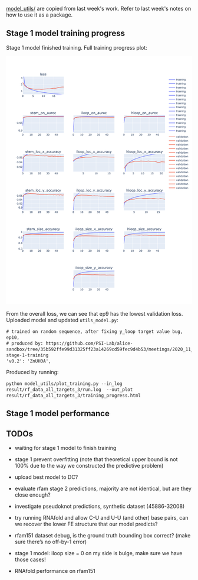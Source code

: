 
[model_utils/](/model_utils) are copied from last week's work.
Refer to last week's notes on how to use it as a package.

## Stage 1 model training progress

Stage 1 model finished training. Full training progress plot:

![plot/training_progress.png](plot/training_progress.png)

From the overall loss, we can see that ep9 has the lowest validation loss.
Uploaded model and updated `utils_model.py`:


    # trained on random sequence, after fixing y_loop target value bug, ep10,
    # produced by: https://github.com/PSI-Lab/alice-sandbox/tree/35b592ffe99d31325ff23a14269cd59fec9d4b53/meetings/2020_11_10#debug-stage-1-training
    'v0.2': 'ZnUH0A',


Produced by running:

```
python model_utils/plot_training.py --in_log result/rf_data_all_targets_3/run.log  --out_plot result/rf_data_all_targets_3/training_progress.html
```



## Stage 1 model performance




## TODOs

- waiting for stage 1 model to finish training

- stage 1 prevent overfitting (note that theoretical upper bound is not 100% due to the way we constructed the predictive problem)

- upload best model to DC?

- evaluate rfam stage 2 predictions, majority are not identical, but are they close enough?

- investigate pseudoknot predictions, synthetic dataset (45886-32008)

- try running RNAfold and allow C-U and U-U (and other) base pairs, can we recover the lower FE structure that our model predicts?

- rfam151 dataset debug, is the ground truth bounding box correct? (make sure there’s no off-by-1 error)

- stage 1 model: iloop size = 0 on my side is bulge, make sure we have those cases!

- RNAfold performance on rfam151

